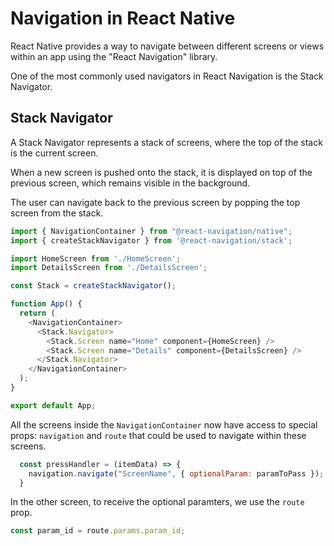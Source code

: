 # Navigation in React Native

React Native provides a way to navigate between different screens or views within an app using the "React Navigation" library. 

One of the most commonly used navigators in React Navigation is the Stack Navigator.

## Stack Navigator

A Stack Navigator represents a stack of screens, where the top of the stack is the current screen. 

When a new screen is pushed onto the stack, it is displayed on top of the previous screen, which remains visible in the background. 

The user can navigate back to the previous screen by popping the top screen from the stack.

```js
import { NavigationContainer } from "@react-navigation/native";
import { createStackNavigator } from '@react-navigation/stack';

import HomeScreen from './HomeScreen';
import DetailsScreen from './DetailsScreen';

const Stack = createStackNavigator();

function App() {
  return (
    <NavigationContainer>
      <Stack.Navigator>
        <Stack.Screen name="Home" component={HomeScreen} />
        <Stack.Screen name="Details" component={DetailsScreen} />
      </Stack.Navigator>
    </NavigationContainer>
  );
}

export default App;
```

All the screens inside the `NavigationContainer` now have access to special props: `navigation` and `route` that could be used to navigate within these screens.

```js
  const pressHandler = (itemData) => {
    navigation.navigate("ScreenName", { optionalParam: paramToPass });
  }
```

In the other screen, to receive the optional paramters, we use the `route` prop.

```js
const param_id = route.params.param_id;
```